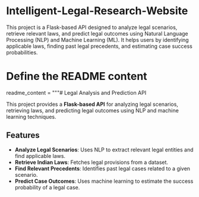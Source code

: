 # Intelligent-Legal-Research-Website
This project is a Flask-based API designed to analyze legal scenarios, retrieve relevant laws, and predict legal outcomes using Natural Language Processing (NLP) and Machine Learning (ML). It helps users by identifying applicable laws, finding past legal precedents, and estimating case success probabilities.
# Define the README content
readme_content = """# Legal Analysis and Prediction API

This project provides a **Flask-based API** for analyzing legal scenarios, retrieving laws, and predicting legal outcomes using NLP and machine learning techniques.

## Features
- **Analyze Legal Scenarios**: Uses NLP to extract relevant legal entities and find applicable laws.
- **Retrieve Indian Laws**: Fetches legal provisions from a dataset.
- **Find Relevant Precedents**: Identifies past legal cases related to a given scenario.
- **Predict Case Outcomes**: Uses machine learning to estimate the success probability of a legal case.
